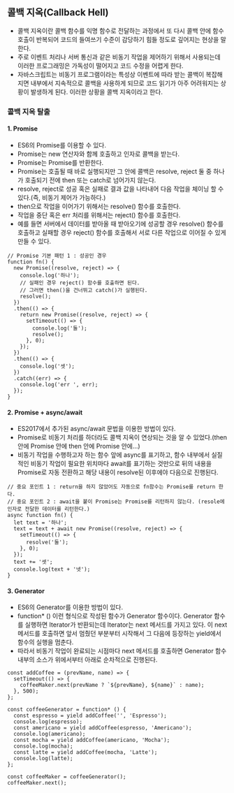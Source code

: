 ## 콜백 지옥(Callback Hell)
- 콜백 지옥이란 콜백 함수를 익명 함수로 전달하는 과정에서 또 다시 콜백 안에 함수 호출이 반복되어 코드의 들여쓰기 수준이 감당하기 힘들 정도로 깊어지는 현상을 말한다.
- 주로 이벤트 처리나 서버 통신과 같은 비동기 작업을 제어하기 위해서 사용되는데 이러한 프로그래밍은 가독성이 떨어지고 코드 수정을 어렵게 한다.
- 자바스크립트는 비동기 프로그램이라는 특성상 이벤트에 따라 받는 콜백이 복잡해지면 내부에서 지속적으로 콜백을 사용하게 되므로 코드 읽기가 아주 어려워지는 상황이 발생하게 된다. 이러한 상황을 콜백 지옥이라고 한다.

### 콜백 지옥 탈출
#### 1. Promise
- ES6의 Promise를 이용할 수 있다.
- Promise는 new 연산자와 함께 호출하고 인자로 콜백을 받는다.
- Promise는 Promise를 반환한다.
- Promise는 호출될 때 바로 실행되지만 그 안에 콜백은 resolve, reject 둘 중 하나가 호출되기 전에 then 또는 catch로 넘어가지 않는다.
- resolve, reject로 성공 혹은 실패로 결과 값을 나타내어 다음 작업을 체이닝 할 수 있다.(즉, 비동기 제어가 가능하다.)
- then으로 작업을 이어가기 위해서는 resolve() 함수를 호출한다.
- 작업을 중단 혹은 err 처리를 위해서는 reject() 함수를 호출한다.
- 예를 들면 서버에서 데이터를 받아올 때 받아오기에 성공할 경우 resolve() 함수를 호출하고 실패할 경우 reject() 함수를 호출해서 서로 다른 작업으로 이어질 수 있게 만들 수 있다.

```
// Promise 기본 패턴 1 : 성공인 경우
function fn() {
  new Promise((resolve, reject) => {
    console.log('하나');
    // 실패인 경우 reject() 함수를 호출하면 된다.
    // 그러면 then()을 건너뛰고 catch()가 실행된다.
    resolve(); 
  })
  .then(() => {
    return new Promise((resolve, reject) => {
      setTimeout(() => {
        console.log('둘');
        resolve();
      }, 0);
    });
  })
  .then(() => {
    console.log('셋');
  })
  .catch((err) => {
    console.log('err ', err);
  });
}
```

#### 2. Promise + async/await
- ES2017에서 추가된 async/await 문법을 이용한 방법이 있다.
- Promise로 비동기 처리를 하더라도 콜백 지옥이 연상되는 것을 알 수 있었다.(then 안에 Promise 안에 then 안에 Promise 안에...)
- 비동기 작업을 수행하고자 하는 함수 앞에 async를 표기하고, 함수 내부에서 실질적인 비동기 작업이 필요한 위치마다 await를 표기하는 것만으로 뒤의 내용을 Promise로 자동 전환하고 해당 내용이 resolve된 이후에야 다음으로 진행된다.

```
// 중요 포인트 1 : return을 하지 않았어도 자동으로 fn함수는 Promise를 return 한다.
// 중요 포인트 2 : await을 붙이 Promise는 Promise를 리턴하지 않는다. (resole에 인자로 전달한 데이터를 리턴한다.)
async function fn() {
  let text = '하나';
  text = text + await new Promise((resolve, reject) => {
    setTimeout(() => {
      resolve('둘');
    }, 0);
  });
  text += '셋';
  console.log(text + '넷');
}
```

#### 3. Generator
- ES6의 Generator를 이용한 방법이 있다.
- function* () 이런 형식으로 작성된 함수가 Generator 함수이다. Generator 함수를 실행하면 Iterator가 반환되는데 Iterator는 next 메서드를 가지고 있다. 이 next 메서드를 호출하면 앞서 멈췄던 부분부터 시작해서 그 다음에 등장하는 yield에서 함수의 실행을 멈춘다.
- 따라서 비동기 작업이 완료되는 시점마다 next 메서드를 호출하면 Generator 함수 내부의 소스가 위에서부터 아래로 순차적으로 진행된다.

```
const addCoffee = (prevName, name) => {
  setTimeout(() => {
    coffeeMaker.next(prevName ? `${prevName}, ${name}` : name);
  }, 500);
};

const coffeeGenerator = function* () {
  const espresso = yield addCoffee('', 'Espresso');
  console.log(espresso);
  const americano = yield addCoffee(espresso, 'Americano');
  console.log(americano);
  const mocha = yield addCoffee(americano, 'Mocha');
  console.log(mocha);
  const latte = yield addCoffee(mocha, 'Latte');
  console.log(latte);
};

const coffeeMaker = coffeeGenerator();
coffeeMaker.next();
```
